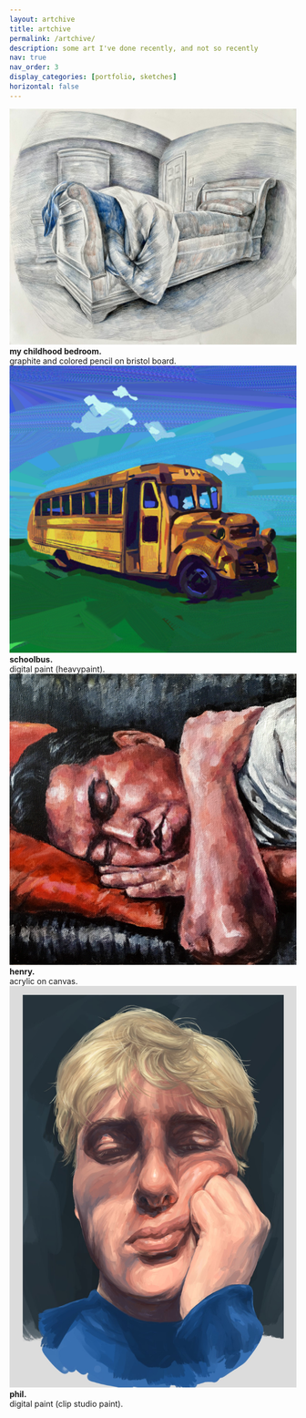 ```yaml
---
layout: artchive
title: artchive
permalink: /artchive/
description: some art I've done recently, and not so recently
nav: true
nav_order: 3
display_categories: [portfolio, sketches]
horizontal: false
---
```


<div class="responsive">
  <div class="gallery">
    <a target="_blank" href="../assets/img/art/bed.jpg">
      <img src="../assets/img/art/bed.jpg" alt="my childhood bedroom">
    </a>
    <div class="desc"><b>my childhood bedroom.</b><br> graphite and colored pencil on bristol board.</div>
  </div>
</div>

<div class="responsive">
  <div class="gallery">
    <a target="_blank" href="../assets/img/art/bus.png">
      <img src="../assets/img/art/bus.png" alt="Forest">
    </a>
    <div class="desc"><b>schoolbus.</b><br> digital paint (heavypaint).</div>
  </div>
</div>

<div class="responsive">
  <div class="gallery">
    <a target="_blank" href="../assets/img/art/AFTERNOON_SLUMBER.jpg">
      <img src="../assets/img/art/AFTERNOON_SLUMBER.jpg" alt="Northern Lights">
    </a>
    <div class="desc"><b>henry.</b><br> acrylic on canvas.</div>
  </div>
</div>

<div class="responsive">
  <div class="gallery">
    <a target="_blank" href="../assets/img/art/philly.jpg">
      <img src="../assets/img/art/philly.jpg" alt="Mountains">
    </a>
    <div class="desc"><b>phil.</b><br> digital paint (clip studio paint).</div>
  </div>
</div>

<div class="clearfix"></div> 
